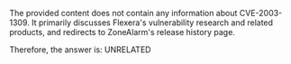 The provided content does not contain any information about CVE-2003-1309. It primarily discusses Flexera's vulnerability research and related products, and redirects to ZoneAlarm's release history page.

Therefore, the answer is: UNRELATED